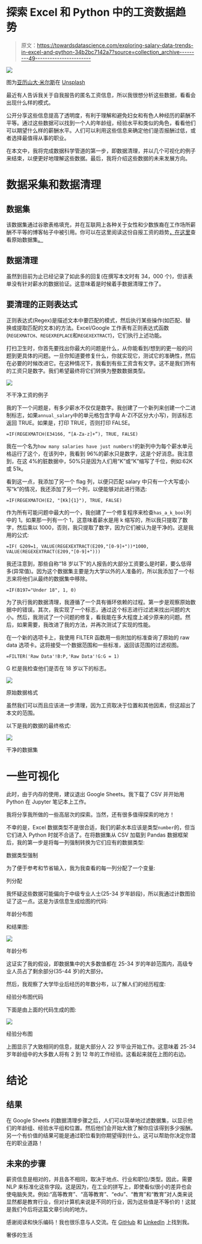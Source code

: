 # 探索 Excel 和 Python 中的工资数据趋势

> 原文：<https://towardsdatascience.com/exploring-salary-data-trends-in-excel-and-python-34b2bc7142a7?source=collection_archive---------49----------------------->

![](img/6e426c95b0508806fab6899f2e37f831.png)

图为[亚历山大·米尔斯](https://unsplash.com/@alexandermils?utm_source=unsplash&utm_medium=referral&utm_content=creditCopyText)在 [Unsplash](https://unsplash.com/s/photos/salary?utm_source=unsplash&utm_medium=referral&utm_content=creditCopyText)

最近有人告诉我关于自我报告的匿名工资信息，所以我很想分析这些数据，看看会出现什么样的模式。

公开分享这些信息提高了透明度，有利于理解和避免妇女和有色人种经历的薪酬不平等。通过这些数据可以找到一个人的年龄组，经验水平和类似的角色，看看他们可以期望什么样的薪酬水平。人们可以利用这些信息来确定他们是否报酬过低，或者选择最值得从事的职业。

在本文中，我将完成数据科学管道的第一步，即数据清理，并以几个可视化的例子来结束，以便更好地理解这些数据。最后，我将介绍这些数据的未来发展方向。

# 数据采集和数据清理

## 数据集

该数据集通过谷歌表格填充，并在互联网上各种关于女性和少数族裔在工作场所薪酬不平等的博客帖子中被引用。你可以在这里阅读这份自报工资的趋势[，在这里](https://www.forbes.com/sites/erinspencer1/2019/11/22/women-and-minorities-are-vying-for-industry-pay-transparency-via-google-sheets/#4a71155c78af)查看原始数据集[。](https://docs.google.com/spreadsheets/d/1rGCKXIKt-7l5gX06NAwO3pjqEHh-oPXtB8ihkp0vGWo/edit#gid=382484678)

## 数据清理

虽然到目前为止已经记录了如此多的回复(在撰写本文时有 34，000 个)，但该表单没有针对薪水的数据验证。这意味着是时候着手数据清理工作了。

## 要清理的正则表达式

正则表达式(Regex)是描述文本中要匹配的模式，然后执行某些操作(如匹配、替换或提取匹配的文本)的方法。Excel/Google 工作表有正则表达式函数(`REGEXMATCH`、`REGEXREPLACE`和`REGEXEXTRACT`)，它们执行上述功能。

打扫卫生时，你首先要找出你最大的问题是什么，从你能看到/想到的更一般的问题到更具体的问题。一旦你知道要修复什么，你就实现它，测试它的准确性，然后在必要的时候改进它。在这种情况下，我看到有些工资含有文字。这不是我们所有的工资只是数字。我们希望最终将它们转换为整数数据类型。

![](img/72dcf16c21196021b3c204e026c62b5f.png)

不干净工资的例子

我的下一个问题是，有多少薪水不仅仅是数字。我创建了一个新列来创建一个二进制标志，如果`annual_salary`中的单元格包含字母 A-Z(不区分大小写)，则该标志返回 TRUE。如果是，打印 TRUE，否则打印 FALSE。

```
=IF(REGEXMATCH(E34166, “[A-Za-z]+”), TRUE, FALSE)
```

我在一个名为`how many salaries have just numbers?`的新列中为每个薪水单元格运行了这个，在该列中，我看到 96%的薪水只是数字，这是个好消息。我注意到，在这 4%的脏数据中，50%只是因为人们用“K”或“K”缩写了千位，例如:62K 或 51k。

看到这一点，我添加了另一个 flag 列，以便只匹配 salary 中只有一个大写或小写“k”的情况，我还添加了另一个列，以便能够对此进行筛选:

```
=IF(REGEXMATCH(E2, "[Kk]{1}"), TRUE, FALSE)
```

作为所有可能问题中最大的一个，我创建了一个修复程序来检查`has_a_k_bool`列中的 1。如果那一列有一个 1，这意味着薪水是用 k 缩写的，所以我只提取了数字，然后乘以 1000，否则，我只提取了数字，因为它们被认为是干净的。这是我用的公式:

```
=IF( G209=1, VALUE(REGEXEXTRACT(E209,"[0-9]+"))*1000, VALUE(REGEXEXTRACT(E209,"[0-9]+")))
```

我还注意到，那些自称“18 岁以下”的人报告的大部分工资要么是时薪，要么低得多(异常值)。因为这个数据集主要是为大学以外的人准备的，所以我添加了一个标志来将他们从最终的数据集中移除。

```
=IF(B197="Under 18", 1, 0)
```

为了执行我的数据清理，我遵循了一个具有循环依赖的过程。第一步是观察原始数据中的错误。其次，我实现了一个标志，通过这个标志进行过滤来找出问题的大小。然后，我测试了一个问题的修复，看我能在多大程度上减少原来的问题。然后，如果需要，我改进了我的方法，并再次测试了实现的性能。

在一个新的选项卡上，我使用 FILTER 函数用一些附加的标准查询了原始的 raw data 选项卡。这将接受一个数据范围和一些标准，返回该范围的过滤视图。

```
=FILTER('Raw Data'!B:P,'Raw Data'!G:G = 1)
```

G 栏是我检查他们是否在 18 岁以下的标志。

![](img/da59a3dc56c80c696a34925c90cb2bfe.png)

原始数据格式

虽然我们可以而且应该进一步清理，因为工资取决于位置和其他因素，但这超出了本文的范围。

以下是我的数据的最终格式:

![](img/ed466ebabc946c4ace6a81cfbf28ed81.png)

干净的数据集

# 一些可视化

此时，由于内存的使用，建议退出 Google Sheets。我下载了 CSV 并开始用 Python 在 Jupyter 笔记本上工作。

我将分享我所做的一些高层次的探索。当然，还有很多值得探索的地方！

不幸的是，Excel 数据类型不是很合适，我们的薪水本应该是类型`number`的，但当它们进入 Python 时就不合适了。在将数据集从 CSV 加载到 Pandas 数据框架后，我的第一步是将每一列强制转换为它们应有的数据类型:

数据类型强制

为了便于参考和节省输入，我为我查看的每一列分配了一个变量:

列分配

我怀疑这些数据可能偏向于中级专业人士(25-34 岁年龄段)，所以我通过计数图验证了这一点。这是为该信息生成绘图的代码:

年龄分布图

和结果图:

![](img/938bb21ccd06f1c336fa3ab3312b7b11.png)

年龄分布

这证实了我的假设，即数据集中的大多数值都在 25-34 岁的年龄范围内，高级专业人员占了剩余部分(35-44 岁)的大部分。

然后，我观察了大学毕业后经历的年数分布，以了解人们的经历程度:

经验分布图代码

下面是由上面的代码生成的图:

![](img/2719055c8124309bb62cf78bdf1b5d22.png)

经验分布图

上图显示了大致相同的信息，就是大部分人 22 岁毕业开始工作。这意味着 25-34 岁年龄组中的大多数人将有 2 到 12 年的工作经验。这看起来就在上图的右边。

# 结论

## 结果

在 Google Sheets 的数据清理步骤之后，人们可以简单地过滤数据集，以显示他们的年龄组、经验水平组和位置。然后他们会开始大致了解你应该得到多少报酬。另一个有价值的结果可能是通过职位看到你期望得到什么，这可以帮助你决定你潜在的职业道路！

## 未来的步骤

薪资信息是相对的，并且各不相同，取决于地点、行业和职位/类型。因此，需要 NLP 来标准化这些字段。这是因为，在工业的拼写上，即使看似很小的差异也会使电脑失灵。例如:“高等教育”、“高等教育”、“edu”、“教育”和“教育”对人类来说显然都是教育行业，但对计算机来说是不同的行业，因为这些值是不等价的！这就是我们今后将这篇文章引向的地方。

感谢阅读和快乐编码！我也很乐意与人交流。在 [GitHub](http://github.com/rileypredum) 和 [LinkedIn](http://linkedin.com/in/rileypredum) 上找到我。

奢侈的生活
